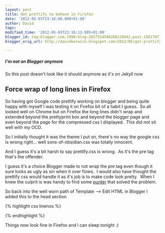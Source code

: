 ```yaml
---
layout: post
title: Get prettify to behave in Firefox
date: '2012-05-03T23:18:00.000+01:00'
author: David
tags: 
modified_time: '2012-05-03T23:18:13.885+01:00'
blogger_id: tag:blogger.com,1999:blog-2027514548288128942.post-158179771213040700
blogger_orig_url: http://davidkerwick.blogspot.com/2012/05/get-prettify-to-behave-in-firefox.html

---
```

<div class="note info">
  <h5>I'm not on Blogger anymore</h5>
  <p>So this post doesn't look like it should anymore as it's on Jekyll now</p>
</div>

## Force wrap of long lines in Firefox

So having got Google code prettify working on blogger and being quite happy with myself I was testing it on Firefox bit of a habit I guess.  So all looked well on Chrome but on Firefox the long lines didn't wrap and extended beyond the prettyprint box and beyond the blogger page and even beyond the page for the compressed css I displayed.  This did not sit well with my OCD.

So I initially thought it was the theme I put on, there's no way the google css is wrong right... well sons-of-obsidian.css was totally innocent.

And I guess it's a bit harsh to say prettify.css is wrong.  As it's the pre tag that's the offender.

I guess it's a choice Blogger made to not wrap the pre tag even though it sure looks as ugly as sin when it over flows.  I would also have thought the prettify css would handle it as it's job is to make code look pretty.  When I knew the culprit is was handy to find some [punter](http://www.mitch-solutions.com/blog/16-wrap-text-in-a-tag) that solved the problem.

So back into the well worn path of Template --> Edit HTML in Blogger I added this to the head section

{% highlight css linenos %}
<style type='text/css'>  
   pre {  
      white-space: pre-wrap; /* css-3 */  
      white-space: -moz-pre-wrap; /* Mozilla, since 1999 */  
      white-space: -pre-wrap; /* Opera 4-6 */  
      white-space: -o-pre-wrap; /* Opera 7 */  
      word-wrap: break-word; /* Internet Explorer 5.5+ */  
    }  
</style>  
{% endhighlight %}


Things now look fine in Firefox and I can sleep tonight :)
